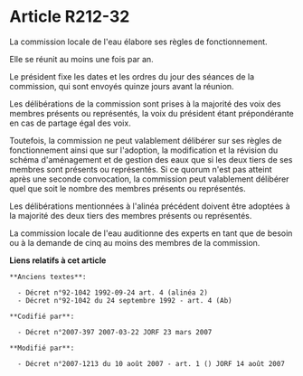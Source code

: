 # Article R212-32

La commission locale de l'eau élabore ses règles de fonctionnement.

Elle se réunit au moins une fois par an.

Le président fixe les dates et les ordres du jour des séances de la commission, qui sont envoyés quinze jours avant la
réunion.

Les délibérations de la commission sont prises à la majorité des voix des membres présents ou représentés, la voix du
président étant prépondérante en cas de partage égal des voix.

Toutefois, la commission ne peut valablement délibérer sur ses règles de fonctionnement ainsi que sur l'adoption, la
modification et la révision du schéma d'aménagement et de gestion des eaux que si les deux tiers de ses membres sont présents
ou représentés. Si ce quorum n'est pas atteint après une seconde convocation, la commission peut valablement délibérer quel
que soit le nombre des membres présents ou représentés.

Les délibérations mentionnées à l'alinéa précédent doivent être adoptées à la majorité des deux tiers des membres présents ou
représentés.

La commission locale de l'eau auditionne des experts en tant que de besoin ou à la demande de cinq au moins des membres de la
commission.

**Liens relatifs à cet article**

	**Anciens textes**:

	  - Décret n°92-1042 1992-09-24 art. 4 (alinéa 2)
	  - Décret n°92-1042 du 24 septembre 1992 - art. 4 (Ab)

	**Codifié par**:

	  - Décret n°2007-397 2007-03-22 JORF 23 mars 2007

	**Modifié par**:

	  - Décret n°2007-1213 du 10 août 2007 - art. 1 () JORF 14 août 2007
